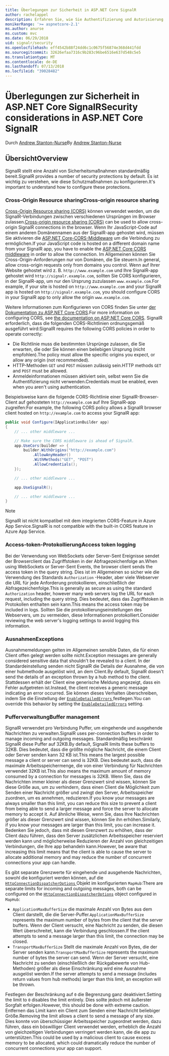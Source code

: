 ```yaml
---
title: Überlegungen zur Sicherheit in ASP.NET Core SignalR
author: rachelappel
description: Erfahren Sie, wie Sie Authentifizierung und Autorisierung in ASP.NET Core SignalR verwenden.
monikerRange: '>= aspnetcore-2.1'
ms.author: anurse
ms.custom: mvc
ms.date: 06/29/2018
uid: signalr/security
ms.openlocfilehash: eff4542b88f24dd6c1c0675f56874e368d441fdd
ms.sourcegitcommit: 32626efaa7316c9b283c96be6516e637d548c5e5
ms.translationtype: MT
ms.contentlocale: de-DE
ms.lasthandoff: 07/13/2018
ms.locfileid: "39028482"
---
```

# <a name="security-considerations-in-aspnet-core-signalr"></a><span data-ttu-id="cd7ed-103">Überlegungen zur Sicherheit in ASP.NET Core SignalR</span><span class="sxs-lookup"><span data-stu-id="cd7ed-103">Security considerations in ASP.NET Core SignalR</span></span>

<span data-ttu-id="cd7ed-104">Durch [Andrew Stanton-Nurse](https://twitter.com/anurse)</span><span class="sxs-lookup"><span data-stu-id="cd7ed-104">By [Andrew Stanton-Nurse](https://twitter.com/anurse)</span></span>

## <a name="overview"></a><span data-ttu-id="cd7ed-105">Übersicht</span><span class="sxs-lookup"><span data-stu-id="cd7ed-105">Overview</span></span>

<span data-ttu-id="cd7ed-106">SignalR stellt eine Anzahl von Sicherheitsmaßnahmen standardmäßig bereit.</span><span class="sxs-lookup"><span data-stu-id="cd7ed-106">SignalR provides a number of security protections by default.</span></span> <span data-ttu-id="cd7ed-107">Es ist wichtig zu verstehen, wie diese Schutzmaßnahmen zu konfigurieren.</span><span class="sxs-lookup"><span data-stu-id="cd7ed-107">It's important to understand how to configure these protections.</span></span>

### <a name="cross-origin-resource-sharing"></a><span data-ttu-id="cd7ed-108">Cross-Origin Resource sharing</span><span class="sxs-lookup"><span data-stu-id="cd7ed-108">Cross-origin resource sharing</span></span>

<span data-ttu-id="cd7ed-109">[Cross-Origin Resource sharing (CORS)](https://en.wikipedia.org/wiki/Cross-origin_resource_sharing) können verwendet werden, um die SignalR-Verbindungen zwischen verschiedenen Ursprüngen im Browser zulassen.</span><span class="sxs-lookup"><span data-stu-id="cd7ed-109">[Cross-origin resource sharing (CORS)](https://en.wikipedia.org/wiki/Cross-origin_resource_sharing) can be used to allow cross-origin SignalR connections in the browser.</span></span> <span data-ttu-id="cd7ed-110">Wenn Ihr JavaScript-Code auf einem anderen Domänennamen aus der SignalR-app gehostet wird, müssen Sie aktivieren die [ASP.NET Core-CORS-Middleware](xref:security/cors) um die Verbindung zu ermöglichen.</span><span class="sxs-lookup"><span data-stu-id="cd7ed-110">If your JavaScript code is hosted on a different domain name from your SignalR app, you have to enable the [ASP.NET Core CORS middleware](xref:security/cors) in order to allow the connection.</span></span> <span data-ttu-id="cd7ed-111">Im Allgemeinen können Sie Cross-Origin-Anforderungen nur von Domänen, die Sie steuern.</span><span class="sxs-lookup"><span data-stu-id="cd7ed-111">In general, allow cross-origin requests only from domains you control.</span></span> <span data-ttu-id="cd7ed-112">Wenn auf Ihrer Website gehostet wird z. B. `http://www.example.com` und Ihre SignalR-app gehostet wird `http://signalr.example.com`, sollten Sie CORS konfigurieren, in der SignalR-app, um nur den Ursprung zuzulassen `www.example.com`.</span><span class="sxs-lookup"><span data-stu-id="cd7ed-112">For example, if your site is hosted on `http://www.example.com` and your SignalR app is hosted on `http://signalr.example.com`, you should configure CORS in your SignalR app to only allow the origin `www.example.com`.</span></span>

<span data-ttu-id="cd7ed-113">Weitere Informationen zum Konfigurieren von CORS finden Sie unter [der Dokumentation zu ASP.NET Core CORS](xref:security/cors).</span><span class="sxs-lookup"><span data-stu-id="cd7ed-113">For more information on configuring CORS, see [the documentation on ASP.NET Core CORS](xref:security/cors).</span></span> <span data-ttu-id="cd7ed-114">SignalR erforderlich, dass die folgenden CORS-Richtlinien ordnungsgemäß ausgeführt wird:</span><span class="sxs-lookup"><span data-stu-id="cd7ed-114">SignalR requires the following CORS policies in order to operate correctly:</span></span>

* <span data-ttu-id="cd7ed-115">Die Richtlinie muss die bestimmten Ursprünge zulassen, die Sie erwarten, die oder Sie können einen beliebigen Ursprung (nicht empfohlen).</span><span class="sxs-lookup"><span data-stu-id="cd7ed-115">The policy must allow the specific origins you expect, or allow any origin (not recommended).</span></span>
* <span data-ttu-id="cd7ed-116">HTTP-Methoden `GET` und `POST` müssen zulässig sein.</span><span class="sxs-lookup"><span data-stu-id="cd7ed-116">HTTP methods `GET` and `POST` must be allowed.</span></span>
* <span data-ttu-id="cd7ed-117">Anmeldeinformationen müssen aktiviert sein, selbst wenn Sie die Authentifizierung nicht verwenden.</span><span class="sxs-lookup"><span data-stu-id="cd7ed-117">Credentials must be enabled, even when you aren't using authentication.</span></span>

<span data-ttu-id="cd7ed-118">Beispielsweise kann die folgende CORS-Richtlinie einer SignalR-Browser-Client auf gehosteten `http://example.com` auf Ihre SignalR-app zugreifen:</span><span class="sxs-lookup"><span data-stu-id="cd7ed-118">For example, the following CORS policy allows a SignalR browser client hosted on `http://example.com` to access your SignalR app:</span></span>

```csharp
public void Configure(IApplicationBuilder app)
{
    // ... other middleware ...

    // Make sure the CORS middleware is ahead of SignalR.
    app.UseCors(builder => {
        builder.WithOrigins("http://example.com")
            .AllowAnyHeader()
            .WithMethods("GET", "POST")
            .AllowCredentials();
    });

    // ... other middleware ...

    app.UseSignalR();

    // ... other middleware ...
}
```

> [!NOTE]
> <span data-ttu-id="cd7ed-119">SignalR ist nicht kompatibel mit dem integrierten CORS-Feature in Azure App Service.</span><span class="sxs-lookup"><span data-stu-id="cd7ed-119">SignalR is not compatible with the built-in CORS feature in Azure App Service.</span></span>

### <a name="access-token-logging"></a><span data-ttu-id="cd7ed-120">Access-token-Protokollierung</span><span class="sxs-lookup"><span data-stu-id="cd7ed-120">Access token logging</span></span>

<span data-ttu-id="cd7ed-121">Bei der Verwendung von WebSockets oder Server-Sent Ereignisse sendet der Browserclient das Zugriffstoken in der Abfragezeichenfolge an.</span><span class="sxs-lookup"><span data-stu-id="cd7ed-121">When using WebSockets or Server-Sent Events, the browser client sends the access token in the query string.</span></span> <span data-ttu-id="cd7ed-122">Dies ist im Allgemeinen so sicher wie die Verwendung des Standards `Authorization` -Header, aber viele Webserver die URL für jede Anforderung protokollieren, einschließlich der Abfragezeichenfolge.</span><span class="sxs-lookup"><span data-stu-id="cd7ed-122">This is generally as secure as using the standard `Authorization` header, however many web servers log the URL for each request, including the query string.</span></span> <span data-ttu-id="cd7ed-123">Dies bedeutet, dass das Zugriffstoken in Protokollen enthalten sein kann.</span><span class="sxs-lookup"><span data-stu-id="cd7ed-123">This means the access token may be included in logs.</span></span> <span data-ttu-id="cd7ed-124">Sollten Sie die protokollierungseinstellungen des Webservers, um zu vermeiden, diese Informationen protokolliert.</span><span class="sxs-lookup"><span data-stu-id="cd7ed-124">Consider reviewing the web server's logging settings to avoid logging this information.</span></span>

### <a name="exceptions"></a><span data-ttu-id="cd7ed-125">Ausnahmen</span><span class="sxs-lookup"><span data-stu-id="cd7ed-125">Exceptions</span></span>

<span data-ttu-id="cd7ed-126">Ausnahmemeldungen gelten im Allgemeinen sensible Daten, die für einen Client offen gelegt werden sollte nicht.</span><span class="sxs-lookup"><span data-stu-id="cd7ed-126">Exception messages are generally considered sensitive data that shouldn't be revealed to a client.</span></span> <span data-ttu-id="cd7ed-127">In der Standardeinstellung senden nicht SignalR die Details der Ausnahme, die von einer hubmethode ausgelöst wird, an dem Client.</span><span class="sxs-lookup"><span data-stu-id="cd7ed-127">By default, SignalR doesn't send the details of an exception thrown by a hub method to the client.</span></span> <span data-ttu-id="cd7ed-128">Stattdessen erhält der Client eine generische Meldung angezeigt, dass ein Fehler aufgetreten ist.</span><span class="sxs-lookup"><span data-stu-id="cd7ed-128">Instead, the client receives a generic message indicating an error occurred.</span></span> <span data-ttu-id="cd7ed-129">Sie können dieses Verhalten überschreiben, indem Sie die Einstellung der [ `EnableDetailedErrors` ](xref:signalr/configuration#configure-server-options) festlegen.</span><span class="sxs-lookup"><span data-stu-id="cd7ed-129">You can override this behavior by setting the [`EnableDetailedErrors`](xref:signalr/configuration#configure-server-options) setting.</span></span>

### <a name="buffer-management"></a><span data-ttu-id="cd7ed-130">Pufferverwaltung</span><span class="sxs-lookup"><span data-stu-id="cd7ed-130">Buffer management</span></span>

<span data-ttu-id="cd7ed-131">SignalR verwendet pro Verbindung Puffer, um eingehende und ausgehende Nachrichten zu verwalten.</span><span class="sxs-lookup"><span data-stu-id="cd7ed-131">SignalR uses per-connection buffers in order to manage incoming and outgoing messages.</span></span> <span data-ttu-id="cd7ed-132">Standardmäßig beschränkt SignalR diese Puffer auf 32KB.</span><span class="sxs-lookup"><span data-stu-id="cd7ed-132">By default, SignalR limits these buffers to 32KB.</span></span> <span data-ttu-id="cd7ed-133">Dies bedeutet, dass die größte mögliche Nachricht, die einem Client oder Server senden kann 32 KB ist.</span><span class="sxs-lookup"><span data-stu-id="cd7ed-133">This means the largest possible message a client or server can send is 32KB.</span></span> <span data-ttu-id="cd7ed-134">Dies bedeutet auch, dass die maximale Arbeitsspeichermenge, die von einer Verbindung für Nachrichten verwendet 32KB ist.</span><span class="sxs-lookup"><span data-stu-id="cd7ed-134">This also means the maximum amount of memory consumed by a connection for messages is 32KB.</span></span> <span data-ttu-id="cd7ed-135">Wenn Sie, dass die Nachrichten immer kleiner als dieser Grenzwert sind wissen, können Sie diese Größe aus, um zu verhindern, dass einen Client die Möglichkeit zum Senden einer Nachricht größer und zwingt den Server, Arbeitsspeicher zuordnen, um es annehmen, reduzieren.</span><span class="sxs-lookup"><span data-stu-id="cd7ed-135">If you know your messages are always smaller than this limit, you can reduce this size to prevent a client from being able to send a larger message and force the server to allocate memory to accept it.</span></span> <span data-ttu-id="cd7ed-136">Auf ähnliche Weise, wenn Sie, dass Ihre Nachrichten größer als dieser Grenzwert sind wissen, können Sie ihn erhöhen.</span><span class="sxs-lookup"><span data-stu-id="cd7ed-136">Similarly, if you know your messages are larger than this limit, you can increase it.</span></span> <span data-ttu-id="cd7ed-137">Bedenken Sie jedoch, dass mit diesen Grenzwert zu erhöhen, dass der Client dazu führen, dass den Server zusätzlichen Arbeitsspeicher reserviert werden kann und möglicherweise Reduzieren der Anzahl von gleichzeitigen Verbindungen, die Ihre app behandeln kann.</span><span class="sxs-lookup"><span data-stu-id="cd7ed-137">However, be aware that increasing this limit means that the client is able to cause the server to allocate additional memory and may reduce the number of concurrent connections your app can handle.</span></span>

<span data-ttu-id="cd7ed-138">Es gibt separate Grenzwerte für eingehende und ausgehende Nachrichten, sowohl die konfiguriert werden können, auf die [ `HttpConnectionDispatcherOptions` ](xref:signalr/configuration#configure-server-options) Objekt im konfigurierten `MapHub`:</span><span class="sxs-lookup"><span data-stu-id="cd7ed-138">There are separate limits for incoming and outgoing messages, both can be configured on the [`HttpConnectionDispatcherOptions`](xref:signalr/configuration#configure-server-options) object configured in `MapHub`:</span></span>

* <span data-ttu-id="cd7ed-139">`ApplicationMaxBufferSize` die maximale Anzahl von Bytes aus dem Client darstellt, die die Server-Puffer.</span><span class="sxs-lookup"><span data-stu-id="cd7ed-139">`ApplicationMaxBufferSize` represents the maximum number of bytes from the client that the server buffers.</span></span> <span data-ttu-id="cd7ed-140">Wenn der Client versucht, eine Nachricht zu senden, die diesen Wert überschreitet, kann die Verbindung geschlossen.</span><span class="sxs-lookup"><span data-stu-id="cd7ed-140">If the client attempts to send a message larger than this limit, the connection may be closed.</span></span>
* <span data-ttu-id="cd7ed-141">`TransportMaxBufferSize` Stellt die maximale Anzahl von Bytes, die der Server senden kann.</span><span class="sxs-lookup"><span data-stu-id="cd7ed-141">`TransportMaxBufferSize` represents the maximum number of bytes the server can send.</span></span> <span data-ttu-id="cd7ed-142">Wenn der Server versucht, eine Nachricht zu senden (einschließlich der Rückgabewerte von Hub-Methoden) größer als diese Einschränkung wird eine Ausnahme ausgelöst werden.</span><span class="sxs-lookup"><span data-stu-id="cd7ed-142">If the server attempts to send a message (includes return values from hub methods) larger than this limit, an exception will be thrown.</span></span>

<span data-ttu-id="cd7ed-143">Festlegen der Beschränkung auf `0` die Begrenzung ganz deaktiviert.</span><span class="sxs-lookup"><span data-stu-id="cd7ed-143">Setting the limit to `0` disables the limit entirely.</span></span> <span data-ttu-id="cd7ed-144">Dies sollte jedoch mit äußerster Sorgfalt erfolgen.</span><span class="sxs-lookup"><span data-stu-id="cd7ed-144">However, this should be done with extreme caution.</span></span> <span data-ttu-id="cd7ed-145">Entfernen das Limit kann ein Client zum Senden einer Nachricht beliebiger Größe.</span><span class="sxs-lookup"><span data-stu-id="cd7ed-145">Removing the limit allows a client to send a message of any size.</span></span> <span data-ttu-id="cd7ed-146">Dies konnte von überschüssiger Arbeitsspeicher zugeordnet werden, dazu führen, dass ein böswilliger Client verwendet werden, erheblich die Anzahl von gleichzeitigen Verbindungen verringert werden kann, die die app zu unterstützen.</span><span class="sxs-lookup"><span data-stu-id="cd7ed-146">This could be used by a malicious client to cause excess memory to be allocated, which could dramatically reduce the number of concurrent connections your app can support.</span></span>
